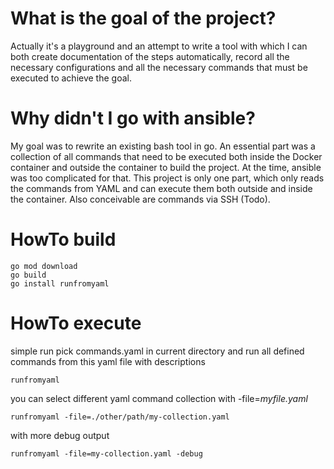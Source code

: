 # What is the goal of the project?

Actually it's a playground and an attempt to write a tool with which I can both create documentation of the steps automatically, record all the necessary configurations and all the necessary commands that must be executed to achieve the goal.

# Why didn't I go with ansible?

My goal was to rewrite an existing bash tool in go. An essential part was a collection of all commands that need to be executed both inside the Docker container and outside the container to build the project. At the time, ansible was too complicated for that. This project is only one part, which only reads the commands from YAML and can execute them both outside and inside the container. Also conceivable are commands via SSH (Todo).

# HowTo build

~~~shell
go mod download
go build
go install runfromyaml
~~~

# HowTo execute

simple run pick commands.yaml in current directory and run all defined commands from this yaml file with descriptions

~~~shell
runfromyaml
~~~

you can select different yaml command collection with -file=_myfile.yaml_ 

~~~shell
runfromyaml -file=./other/path/my-collection.yaml
~~~

with more debug output

~~~shell
runfromyaml -file=my-collection.yaml -debug
~~~
